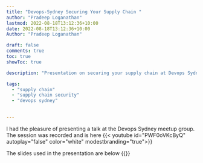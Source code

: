 ```yaml
---
title: "Devops-Sydney Securing Your Supply Chain "
author: "Pradeep Loganathan"
lastmod: 2022-08-18T13:12:36+10:00
date: 2022-08-18T13:12:36+10:00
Author: "Pradeep Loganathan"

draft: false
comments: true
toc: true
showToc: true

description: "Presentation on securing your supply chain at Devops Sydney"

tags:
  - "supply chain"
  - "supply chain security"
  - "devops sydney"

 
---
```


I had the pleasure of presenting a talk at the Devops Sydney meetup group. The session was recorded and is here {{< youtube id="PWF0oVKcByQ" autoplay="false" color="white" modestbranding="true">}}

The slides used in the presentation are below
{{<gslides src="https://docs.google.com/presentation/d/e/2PACX-1vTUrGkycq4bRXZA78VsaDsXrskkQJp-1ts8JLhaxzP0Y8MQvTovF8hzPE8CJ63As2TFMaAKoGCaLeLl/embed?start=false&loop=false&delayms=3000">}}
